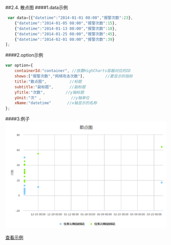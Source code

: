 ##2.4. 散点图
####1.data示例
```js
 var data=[{"datetime":"2014-01-01 08:00","报警次数":23},
    {"datetime":"2014-01-05 08:00","报警次数":15},
    {"datetime":"2014-01-13 08:00","报警次数":18},
    {"datetime":"2014-01-25 08:00","报警次数":45},
    {"datetime":"2014-02-01 08:00","报警次数":39}
];
```

####2.option示例
```js
var option={
    containerId:"container", //放置HighCharts容器对应的ID
    shows:["报警次数","网络攻击次数"],         //要显示的指标
    title:"散点图",          //标题
    subtitle:"副标题",       //副标题
    yTitle:"次数",         //y轴标题
    yUnit:"次" ,             //y轴单位
    xName:"datetime"       //x轴显示的名称
};
```

####3.例子
![streaming](./image/scatter.png)

[查看示例](./brcharts/test/scatterchart.html)

